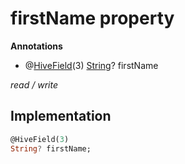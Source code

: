 


# firstName property







**Annotations**

- @[HiveField](https://pub.dev/documentation/hive/2.2.3/hive/HiveField-class.html)(3)
[String](https://api.flutter.dev/flutter/dart-core/String-class.html)? firstName
  
_<span class="feature">read / write</span>_






## Implementation

```dart
@HiveField(3)
String? firstName;
```







